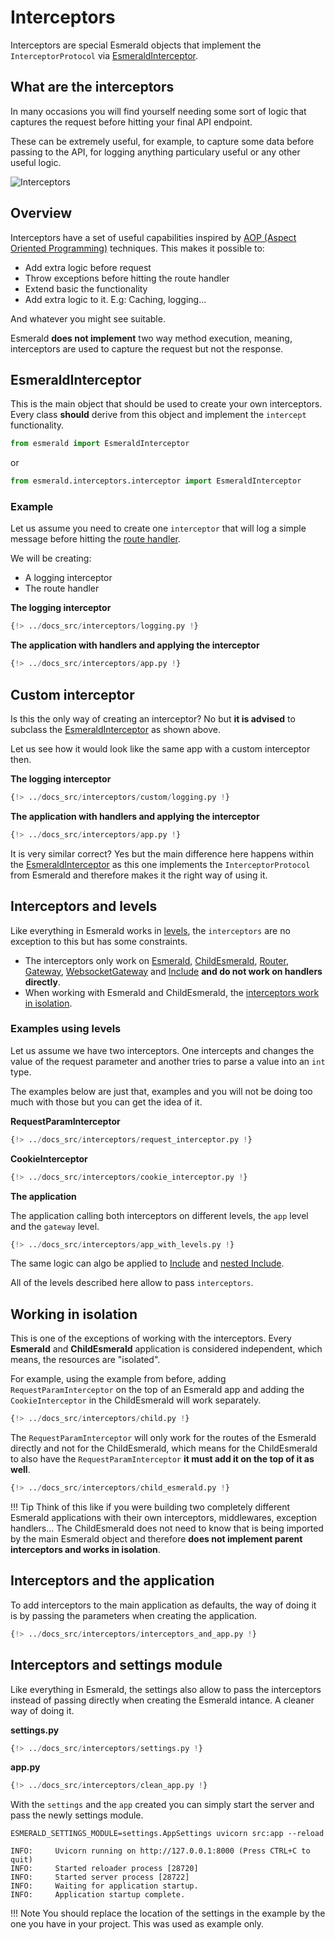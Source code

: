 # Interceptors

Interceptors are special Esmerald objects that implement the `InterceptorProtocol` via
[EsmeraldInterceptor](#esmeraldinterceptor).

## What are the interceptors

In many occasions you will find yourself needing some sort of logic that captures the request before
hitting your final API endpoint.

These can be extremely useful, for example, to capture some data
before passing to the API, for logging anything particulary useful or any other useful logic.

<img src="https://res.cloudinary.com/dymmond/image/upload/v1673451429/esmerald/resources/interceptors_tyohjr.png" alt="Interceptors" />

## Overview

Interceptors have a set of useful capabilities inspired by
<a href="https://en.wikipedia.org/wiki/Aspect-oriented_programming" target="_blank">AOP (Aspect Oriented Programming)</a>
techniques. This makes it possible to:

- Add extra logic before request
- Throw exceptions before hitting the route handler
- Extend basic the functionality
- Add extra logic to it. E.g: Caching, logging...

And whatever you might see suitable.

Esmerald **does not implement** two way method execution, meaning, interceptors are used to capture
the request but not the response.

## EsmeraldInterceptor

This is the main object that should be used to create your own interceptors. Every class **should**
derive from this object and implement the `intercept` functionality.

```python
from esmerald import EsmeraldInterceptor
```

or

```python
from esmerald.interceptors.interceptor import EsmeraldInterceptor
```

### Example

Let us assume you need to create one `interceptor` that will log a simple message before hitting the
[route handler](./routing/handlers.md).

We will be creating:

- A logging interceptor
- The route handler

**The logging interceptor**

```python
{!> ../docs_src/interceptors/logging.py !}
```

**The application with handlers and applying the interceptor**

```python hl_lines="11"
{!> ../docs_src/interceptors/app.py !}
```

## Custom interceptor

Is this the only way of creating an interceptor? No but **it is advised** to subclass the
[EsmeraldInterceptor](#esmeraldinterceptor) as shown above.

Let us see how it would look like the same app with a custom interceptor then.

**The logging interceptor**

```python hl_lines="7"
{!> ../docs_src/interceptors/custom/logging.py !}
```

**The application with handlers and applying the interceptor**

```python hl_lines="11"
{!> ../docs_src/interceptors/app.py !}
```

It is very similar correct? Yes but the main difference here happens within the
[EsmeraldInterceptor](#esmeraldinterceptor) as this one implements the `InterceptorProtocol` from
Esmerald and therefore makes it the right way of using it.

## Interceptors and levels

Like everything in Esmerald works in [levels](./application/levels.md), the `interceptors` are no
exception to this but has some constraints.

- The interceptors only work on [Esmerald](./application/applications.md),
[ChildEsmerald](./routing/router.md#child-esmerald-application),
[Router](./routing/router.md#router),
[Gateway](./routing/routes.md#gateway),
[WebsocketGateway](./routing/routes.md#websocketgateway) and [Include](./routing/routes.md#include)
**and do not work on handlers directly**.
- When working with Esmerald and ChildEsmerald, the [interceptors work in isolation](#working-in-isolation).

### Examples using levels

Let us assume we have two interceptors. One intercepts and changes the value of the
request parameter and another tries to parse a value into an `int` type.

The examples below are just that, examples and you will not be doing too much with those but
you can get the idea of it.

**RequestParamInterceptor**

```python
{!> ../docs_src/interceptors/request_interceptor.py !}
```

**CookieInterceptor**

```python
{!> ../docs_src/interceptors/cookie_interceptor.py !}
```

**The application** 

The application calling both interceptors on different levels, the `app` level and the `gateway`
level.

```python hl_lines="12-13"
{!> ../docs_src/interceptors/app_with_levels.py !}
```

The same logic can algo be applied to [Include](./routing/routes.md#include) and
[nested Include](./routing/routes.md#nested-routes).

All of the levels described here allow to pass `interceptors`.

## Working in isolation

This is one of the exceptions of working with the interceptors. Every **Esmerald** and
**ChildEsmerald** application is considered independent, which means, the resources are "isolated".

For example, using the example from before, adding `RequestParamInterceptor` on the top of
an Esmerald app and adding the `CookieInterceptor` in the ChildEsmerald will work separately.

```python hl_lines="17 22"
{!> ../docs_src/interceptors/child.py !}
```

The `RequestParamInterceptor` will only work for the routes of the Esmerald directly and not for
the ChildEsmerald, which means for the ChildEsmerald to also have the `RequestParamInterceptor`
**it must add it on the top of it as well**.

```python hl_lines="17-18 23"
{!> ../docs_src/interceptors/child_esmerald.py !}
```

!!! Tip
    Think of this like if you were building two completely different Esmerald applications with
    their own interceptors, middlewares, exception handlers... The ChildEsmerald does not need to
    know that is being imported by the main Esmerald object and therefore
    **does not implement parent interceptors and works in isolation**.

## Interceptors and the application

To add interceptors to the main application as defaults, the way of doing it is by passing the
parameters when creating the application.

```python hl_lines="13"
{!> ../docs_src/interceptors/interceptors_and_app.py !}
```

## Interceptors and settings module

Like everything in Esmerald, the settings also allow to pass the interceptors instead of passing
directly when creating the Esmerald intance. A cleaner way of doing it.

**settings.py**

```python
{!> ../docs_src/interceptors/settings.py !}
```

**app.py**

```python
{!> ../docs_src/interceptors/clean_app.py !}
```

With the `settings` and the `app` created you can simply start the server and pass the newly
settings module.

```shell
ESMERALD_SETTINGS_MODULE=settings.AppSettings uvicorn src:app --reload

INFO:     Uvicorn running on http://127.0.0.1:8000 (Press CTRL+C to quit)
INFO:     Started reloader process [28720]
INFO:     Started server process [28722]
INFO:     Waiting for application startup.
INFO:     Application startup complete.
```

!!! Note
    You should replace the location of the settings in the example by the one you have
    in your project. This was used as example only.
